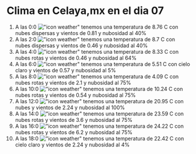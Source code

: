 # Clima en Celaya,mx en el dia 07

1. A las 0:0 !["icon weather"](http://openweathermap.org/img/w/03n.png) tenemos una temperatura de 8.76 C con nubes dispersas y  vientos de 0.81 y nubosidad al 40%
1. A las 2:0 !["icon weather"](http://openweathermap.org/img/w/03n.png) tenemos una temperatura de 8.7 C con nubes dispersas y  vientos de 0.46 y nubosidad al 40%
1. A las 4:0 !["icon weather"](http://openweathermap.org/img/w/04n.png) tenemos una temperatura de 8.33 C con nubes rotas y  vientos de 0.46 y nubosidad al 64%
1. A las 6:0 !["icon weather"](http://openweathermap.org/img/w/01n.png) tenemos una temperatura de 5.51 C con cielo claro y  vientos de 0.57 y nubosidad al 5%
1. A las 8:0 !["icon weather"](http://openweathermap.org/img/w/04d.png) tenemos una temperatura de 4.09 C con nubes rotas y  vientos de 2.1 y nubosidad al 75%
1. A las 10:0 !["icon weather"](http://openweathermap.org/img/w/04d.png) tenemos una temperatura de 10.24 C con nubes rotas y  vientos de 0.54 y nubosidad al 75%
1. A las 12:0 !["icon weather"](http://openweathermap.org/img/w/04d.png) tenemos una temperatura de 20.95 C con nubes y  vientos de 2.24 y nubosidad al 100%
1. A las 14:0 !["icon weather"](http://openweathermap.org/img/w/04d.png) tenemos una temperatura de 23.59 C con nubes rotas y  vientos de 3.6 y nubosidad al 75%
1. A las 16:0 !["icon weather"](http://openweathermap.org/img/w/04d.png) tenemos una temperatura de 24.22 C con nubes rotas y  vientos de 6.2 y nubosidad al 75%
1. A las 18:0 !["icon weather"](http://openweathermap.org/img/w/01d.png) tenemos una temperatura de 22.42 C con cielo claro y  vientos de 2.24 y nubosidad al 4%
